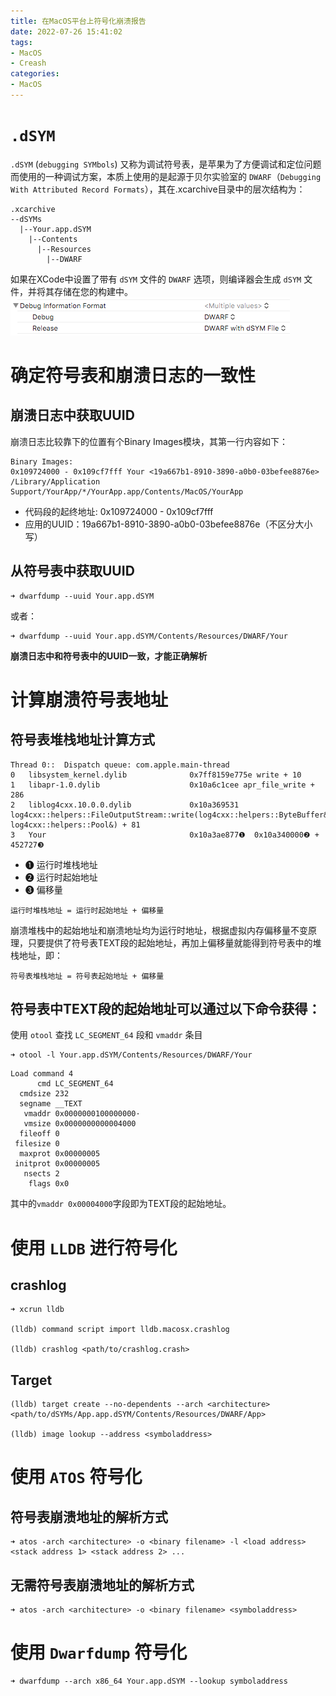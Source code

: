 ```yaml
---
title: 在MacOS平台上符号化崩溃报告
date: 2022-07-26 15:41:02
tags:
- MacOS
- Creash
categories:
- MacOS
---
```


# `.dSYM`

`.dSYM` (`debugging SYMbols`) 又称为调试符号表，是苹果为了方便调试和定位问题而使用的一种调试方案，本质上使用的是起源于贝尔实验室的 `DWARF`（`Debugging With Attributed Record Formats`），其在.xcarchive目录中的层次结构为：

```
.xcarchive
--dSYMs
  |--Your.app.dSYM
    |--Contents
      |--Resources
        |--DWARF
```
<!--more-->
如果在XCode中设置了带有 `dSYM` 文件的 `DWARF` 选项，则编译器会生成 `dSYM` 文件，并将其存储在您的构建中。
![](/images/dsym.png)

# 确定符号表和崩溃日志的一致性

## 崩溃日志中获取UUID
崩溃日志比较靠下的位置有个Binary Images模块，其第一行内容如下：

```
Binary Images:
0x109724000 - 0x109cf7fff Your <19a667b1-8910-3890-a0b0-03befee8876e> /Library/Application Support/YourApp/*/YourApp.app/Contents/MacOS/YourApp

```
- 代码段的起终地址: 0x109724000 - 0x109cf7fff
- 应用的UUID：19a667b1-8910-3890-a0b0-03befee8876e（不区分大小写）

## 从符号表中获取UUID

```shell
➜ dwarfdump --uuid Your.app.dSYM
```
或者：
```shell
➜ dwarfdump --uuid Your.app.dSYM/Contents/Resources/DWARF/Your
```

**崩溃日志中和符号表中的UUID一致，才能正确解析**

# 计算崩溃符号表地址

## 符号表堆栈地址计算方式
```
Thread 0::  Dispatch queue: com.apple.main-thread
0   libsystem_kernel.dylib        	    0x7ff8159e775e write + 10
1   libapr-1.0.dylib              	    0x10a6c1cee apr_file_write + 286
2   liblog4cxx.10.0.0.dylib       	    0x10a369531 log4cxx::helpers::FileOutputStream::write(log4cxx::helpers::ByteBuffer&, log4cxx::helpers::Pool&) + 81
3   Your      	                        0x10a3ae877❶  0x10a340000❷ + 452727❸
```

- ❶ 运行时堆栈地址 
- ❷ 运行时起始地址
- ❸ 偏移量

```
运行时堆栈地址 = 运行时起始地址 + 偏移量
```

崩溃堆栈中的起始地址和崩溃地址均为运行时地址，根据虚拟内存偏移量不变原理，只要提供了符号表TEXT段的起始地址，再加上偏移量就能得到符号表中的堆栈地址，即：

```
符号表堆栈地址 = 符号表起始地址 + 偏移量
```

## 符号表中TEXT段的起始地址可以通过以下命令获得：

使用 `otool` 查找 `LC_SEGMENT_64` 段和 `vmaddr` 条目

```shell
➜ otool -l Your.app.dSYM/Contents/Resources/DWARF/Your
```

```
Load command 4
      cmd LC_SEGMENT_64
  cmdsize 232
  segname __TEXT
   vmaddr 0x0000000100000000·
   vmsize 0x0000000000004000
  fileoff 0
 filesize 0
  maxprot 0x00000005
 initprot 0x00000005
   nsects 2
    flags 0x0
```
其中的`vmaddr 0x00004000`字段即为TEXT段的起始地址。

# 使用 `LLDB` 进行符号化

## crashlog

```shell
➜ xcrun lldb

(lldb) command script import lldb.macosx.crashlog

(lldb) crashlog <path/to/crashlog.crash>
```
## Target
```shell
(lldb) target create --no-dependents --arch <architecture> <path/to/dSYMs/App.app.dSYM/Contents/Resources/DWARF/App>

(lldb) image lookup --address <symboladdress>
```

# 使用 `ATOS` 符号化

## 符号表崩溃地址的解析方式
```shell
➜ atos -arch <architecture> -o <binary filename> -l <load address> <stack address 1> <stack address 2> ...
```

## 无需符号表崩溃地址的解析方式
```shell
➜ atos -arch <architecture> -o <binary filename> <symboladdress>
```

# 使用 `Dwarfdump` 符号化

```shell
➜ dwarfdump --arch x86_64 Your.app.dSYM --lookup symboladdress
```